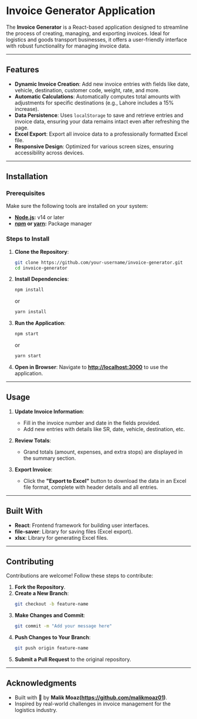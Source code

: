 # **Invoice Generator Application**

The **Invoice Generator** is a React-based application designed to streamline the process of creating, managing, and exporting invoices. Ideal for logistics and goods transport businesses, it offers a user-friendly interface with robust functionality for managing invoice data.

---

## **Features**

- **Dynamic Invoice Creation**: Add new invoice entries with fields like date, vehicle, destination, customer code, weight, rate, and more.
- **Automatic Calculations**: Automatically computes total amounts with adjustments for specific destinations (e.g., Lahore includes a 15% increase).
- **Data Persistence**: Uses `localStorage` to save and retrieve entries and invoice data, ensuring your data remains intact even after refreshing the page.
- **Excel Export**: Export all invoice data to a professionally formatted Excel file.
- **Responsive Design**: Optimized for various screen sizes, ensuring accessibility across devices.

---

## **Installation**

### **Prerequisites**
Make sure the following tools are installed on your system:
- **[Node.js](https://nodejs.org/):** v14 or later
- **[npm](https://www.npmjs.com/) or [yarn](https://yarnpkg.com/):** Package manager

### **Steps to Install**

1. **Clone the Repository**:
   ```bash
   git clone https://github.com/your-username/invoice-generator.git
   cd invoice-generator
   ```

2. **Install Dependencies**:
   ```bash
   npm install
   ```
   or
   ```bash
   yarn install
   ```

3. **Run the Application**:
   ```bash
   npm start
   ```
   or
   ```bash
   yarn start
   ```

4. **Open in Browser**:
   Navigate to **[http://localhost:3000](http://localhost:5173)** to use the application.

---

## **Usage**

1. **Update Invoice Information**:
   - Fill in the invoice number and date in the fields provided.
   - Add new entries with details like SR, date, vehicle, destination, etc.

2. **Review Totals**:
   - Grand totals (amount, expenses, and extra stops) are displayed in the summary section.

3. **Export Invoice**:
   - Click the **"Export to Excel"** button to download the data in an Excel file format, complete with header details and all entries.

---

## **Built With**

- **React**: Frontend framework for building user interfaces.
- **file-saver**: Library for saving files (Excel export).
- **xlsx**: Library for generating Excel files.

---

## **Contributing**

Contributions are welcome! Follow these steps to contribute:

1. **Fork the Repository**.
2. **Create a New Branch**:
   ```bash
   git checkout -b feature-name
   ```
3. **Make Changes and Commit**:
   ```bash
   git commit -m "Add your message here"
   ```
4. **Push Changes to Your Branch**:
   ```bash
   git push origin feature-name
   ```
5. **Submit a Pull Request** to the original repository.

---

## **Acknowledgments**

- Built with 💙 by **Malik Moaz(https://github.com/malikmoaz01)**.
- Inspired by real-world challenges in invoice management for the logistics industry.
